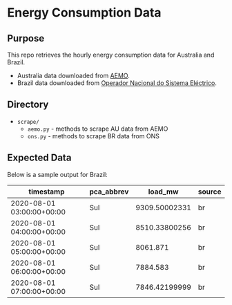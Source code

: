 # Energy Consumption Data

## Purpose
This repo retrieves the hourly energy consumption data for Australia and Brazil.
* Australia data downloaded from [AEMO](https://www.aemo.com.au/energy-systems/electricity/national-electricity-market-nem/data-nem/aggregated-data). 
* Brazil data downloaded from [Operador Nacional do Sistema Eléctrico](http://www.ons.org.br/Paginas/resultados-da-operacao/historico-da-operacao/curva_carga_horaria.aspx).

## Directory
* `scrape/`
    * `aemo.py` - methods to scrape AU data from AEMO 
    * `ons.py` - methods to scrape BR data from ONS
    
## Expected Data

Below is a sample output for Brazil:

| timestamp |	pca_abbrev	 | load_mw |	source |
|---|---|---|--|
2020-08-01 03:00:00+00:00 | Sul | 9309.50002331 | br
2020-08-01 04:00:00+00:00 |	Sul | 8510.33800256 | br
2020-08-01 05:00:00+00:00 | Sul | 8061.871 | br
2020-08-01 06:00:00+00:00 | Sul | 7884.583 | br
2020-08-01 07:00:00+00:00 | Sul | 7846.42199999 | br